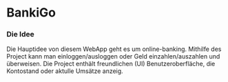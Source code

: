 # BankiGo

### Die Idee

Die Hauptidee von diesem WebApp geht es um online-banking.
Mithilfe des Project kann man einloggen/ausloggen oder Geld einzahlen/auszahlen
und überweisen.
Die Project enthält freundlichen (UI) Benutzeroberfläche, die Kontostand
oder aktulle Umsätze anzeig.
